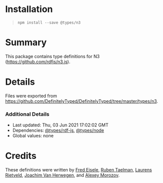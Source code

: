 # Installation
> `npm install --save @types/n3`

# Summary
This package contains type definitions for N3 (https://github.com/rdfjs/n3.js).

# Details
Files were exported from https://github.com/DefinitelyTyped/DefinitelyTyped/tree/master/types/n3.

### Additional Details
 * Last updated: Thu, 03 Jun 2021 17:02:02 GMT
 * Dependencies: [@types/rdf-js](https://npmjs.com/package/@types/rdf-js), [@types/node](https://npmjs.com/package/@types/node)
 * Global values: none

# Credits
These definitions were written by [Fred Eisele](https://github.com/phreed), [Ruben Taelman](https://github.com/rubensworks), [Laurens Rietveld](https://github.com/LaurensRietveld), [Joachim Van Herwegen](https://github.com/joachimvh), and [Alexey Morozov](https://github.com/AlexeyMz).

